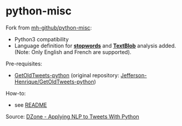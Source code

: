 # python-misc

Fork from [mh-github/python-misc](https://github.com/mh-github/python-misc):  
* Python3 compatibility
* Language definition for [**stopwords**](http://www.nltk.org/book/ch02.html) and [**TextBlob**](https://textblob.readthedocs.io/) analysis added.  
(Note: Only English and French are supported).

Pre-requisites:
* [GetOldTweets-python](https://github.com/SamR1/GetOldTweets-python) (original repository: [Jefferson-Henrique/GetOldTweets-python](https://github.com/Jefferson-Henrique/GetOldTweets-python))  

How-to:
* see [README](twitter/README.md)  

Source: [DZone - Applying NLP to Tweets With Python](https://dzone.com/articles/applying-nlp-to-tweets-with-python)
